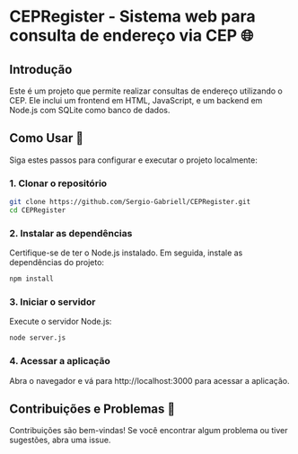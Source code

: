 # CEPRegister - Sistema web para consulta de endereço via CEP 🌐

## Introdução

Este é um projeto que permite realizar consultas de endereço utilizando o CEP. Ele inclui um frontend em HTML, JavaScript, e um backend em Node.js com SQLite como banco de dados.

## Como Usar 🚀

Siga estes passos para configurar e executar o projeto localmente:

### 1. Clonar o repositório

```bash
git clone https://github.com/Sergio-Gabriell/CEPRegister.git
cd CEPRegister
```

### 2. Instalar as dependências

Certifique-se de ter o Node.js instalado. Em seguida, instale as dependências do projeto:

```bash
npm install
```

### 3. Iniciar o servidor

Execute o servidor Node.js:

```bash
node server.js
```

### 4. Acessar a aplicação

Abra o navegador e vá para http://localhost:3000 para acessar a aplicação.

## Contribuições e Problemas 🤝

Contribuições são bem-vindas! Se você encontrar algum problema ou tiver sugestões, abra uma issue.
```
